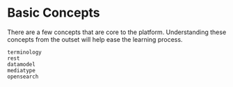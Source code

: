 # Basic Concepts

There are a few concepts that are core to the platform. Understanding these concepts from the outset will help ease the learning process.

```{toctree}
terminology
rest
datamodel
mediatype
opensearch
```
